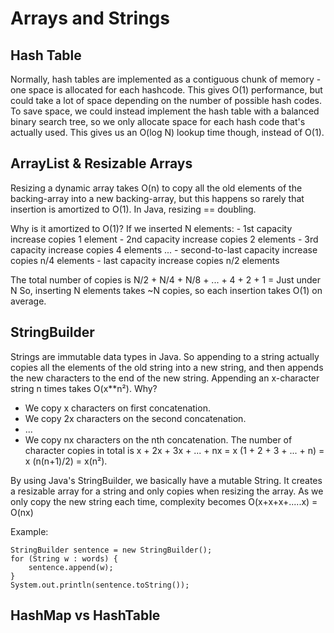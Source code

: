 # Arrays and Strings

## Hash Table

Normally, hash tables are implemented as a contiguous chunk of memory - one space is allocated for each hashcode. This gives O(1) performance, but could take a lot of space depending on the number of possible hash codes. To save space, we could instead implement the hash table with a balanced binary search tree, so we only allocate space for each hash code that's actually used. This gives us an O(log N) lookup time though, instead of O(1).

## ArrayList & Resizable Arrays

Resizing a dynamic array takes O(n) to copy all the old elements of the backing-array into a new backing-array, but this happens so rarely that insertion is amortized to O(1). In Java, resizing == doubling.

Why is it amortized to O(1)? If we inserted N elements:
    - 1st capacity increase copies 1 element
    - 2nd capacity increase copies 2 elements
    - 3rd capacity increase copies 4 elements
      ...
    - second-to-last capacity increase copies n/4 elements
    - last capacity increase copies n/2 elements

The total number of copies is N/2 + N/4 + N/8 + ... + 4 + 2 + 1 = Just under N
So, inserting N elements takes ~N copies, so each insertion takes O(1) on average.

## StringBuilder

Strings are immutable data types in Java. So appending to a string actually copies all the elements of the old string into a new string, and then appends the new characters to the end of the new string. Appending an x-character string n times takes O(x**n²). Why?
- We copy x characters on first concatenation.
- We copy 2x characters on the second concatenation.
- ...
- We copy nx characters on the nth concatenation.
 The number of character copies in total is  x + 2x + 3x + ... + nx = x (1 + 2 + 3 + ... + n) = x (n(n+1)/2) = x(n²).

By using Java's StringBuilder, we basically have a mutable String. It creates a resizable array for a string and only copies when resizing the array.
As we only copy the new string each time, complexity becomes O(x+x+x+.....x) = O(nx)

Example:
```
StringBuilder sentence = new StringBuilder();
for (String w : words) {
    sentence.append(w);
}
System.out.println(sentence.toString());
```

## HashMap vs HashTable

